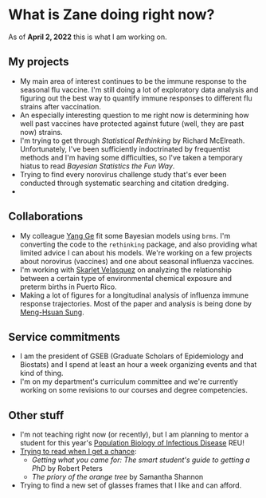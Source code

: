 # What is Zane doing right now?

As of **April 2, 2022** this is what I am working on.

## My projects

* My main area of interest continues to be the immune response to the seasonal flu vaccine. I'm still doing a lot of exploratory data analysis and figuring out the best way to quantify immune responses to different flu strains after vaccination.
* An especially interesting question to me right now is determining how well past vaccines have protected against future (well, they are past now) strains.
* I'm trying to get through *Statistical Rethinking* by Richard McElreath. Unfortunately, I've been sufficiently indoctrinated by frequentist methods and I'm having some difficulties, so I've taken a temporary hiatus to read *Bayesian Statistics the Fun Way*.
* Trying to find every norovirus challenge study that's ever been conducted through systematic searching and citation dredging.
* 

## Collaborations

* My colleague [Yang Ge](https://yangepi.github.io/) fit some Bayesian models using `brms`. I'm converting the code to the `rethinking` package, and also providing what limited advice I can about his models. We're working on a few projects about norovirus (vaccines) and one about seasonal influenza vaccines.
* I'm working with [Skarlet Velasquez](https://publichealth.uga.edu/student/skarlet-velasquez/) on analyzing the relationship between a certain type of environmental chemical exposure and preterm births in Puerto Rico.
* Making a lot of figures for a longitudinal analysis of influenza immune response trajectories. Most of the paper and analysis is being done by [Meng-Hsuan Sung](https://www.linkedin.com/in/meng-hsuan-sung-bba0b2228/?trk=public_profile_browsemap).

## Service commitments

* I am the president of GSEB (Graduate Scholars of Epidemiology and Biostats) and I spend at least an hour a week organizing events and that kind of thing.
* I'm on my department's curriculum committee and we're currently working on some revisions to our courses and degree competencies.

## Other stuff

* I'm not teaching right now (or recently), but I am planning to mentor a student for this year's [Population Biology of Infectious Disease](https://reu.ecology.uga.edu/) REU!
* [Trying to read when I get a chance](https://www.goodreads.com/wzbillings):
  - *Getting what you came for: The smart student's guide to getting a PhD* by Robert Peters
  - *The priory of the orange tree* by Samantha Shannon
* Trying to find a new set of glasses frames that I like and can afford.

